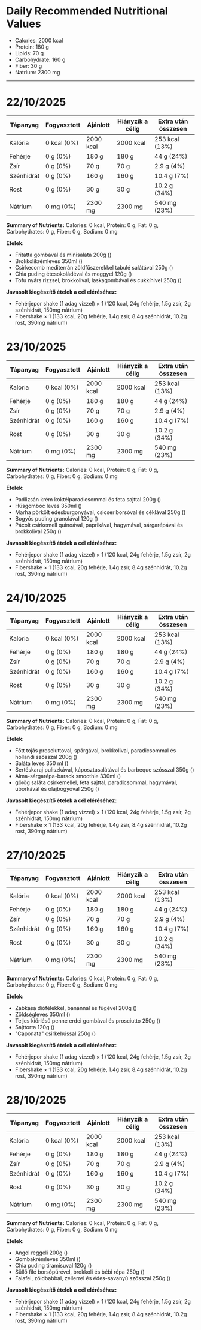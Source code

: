 # Daily Recommended Nutritional Values

- Calories: 2000 kcal
- Protein: 180 g
- Lipids: 70 g
- Carbohydrate: 160 g
- Fiber: 30 g
- Natrium: 2300 mg

---

# 22/10/2025

| Tápanyag      | Fogyasztott | Ajánlott | Hiányzik a célig | Extra után összesen |
|--------------|-------------|----------|------------------|---------------------|
| Kalória      | 0 kcal (0%) | 2000 kcal | 2000 kcal | 253 kcal (13%) |
| Fehérje      | 0 g (0%) | 180 g | 180 g | 44 g (24%) |
| Zsír         | 0 g (0%) | 70 g | 70 g | 2.9 g (4%) |
| Szénhidrát   | 0 g (0%) | 160 g | 160 g | 10.4 g (7%) |
| Rost         | 0 g (0%) | 30 g | 30 g | 10.2 g (34%) |
| Nátrium      | 0 mg (0%) | 2300 mg | 2300 mg | 540 mg (23%) |

**Summary of Nutrients:** Calories: 0 kcal, Protein: 0 g, Fat: 0 g, Carbohydrates: 0 g, Fiber: 0 g, Sodium: 0 mg


**Ételek:**
- Fritatta gombával és minisaláta 200g ()
- Brokkolikrémleves 350ml ()
- Csirkecomb mediterrán zöldfűszerekkel tabulé salátával 250g ()
- Chia puding étcsokoládéval és meggyel 120g ()
- Tofu nyárs rizzsel, brokkolival, laskagombával és cukkínivel 250g ()


**Javasolt kiegészítő ételek a cél eléréséhez:**
- Fehérjepor shake (1 adag vízzel) × 1 (120 kcal, 24g fehérje, 1.5g zsír, 2g szénhidrát, 150mg nátrium)
- Fibershake × 1 (133 kcal, 20g fehérje, 1.4g zsír, 8.4g szénhidrát, 10.2g rost, 390mg nátrium)

# 23/10/2025

| Tápanyag      | Fogyasztott | Ajánlott | Hiányzik a célig | Extra után összesen |
|--------------|-------------|----------|------------------|---------------------|
| Kalória      | 0 kcal (0%) | 2000 kcal | 2000 kcal | 253 kcal (13%) |
| Fehérje      | 0 g (0%) | 180 g | 180 g | 44 g (24%) |
| Zsír         | 0 g (0%) | 70 g | 70 g | 2.9 g (4%) |
| Szénhidrát   | 0 g (0%) | 160 g | 160 g | 10.4 g (7%) |
| Rost         | 0 g (0%) | 30 g | 30 g | 10.2 g (34%) |
| Nátrium      | 0 mg (0%) | 2300 mg | 2300 mg | 540 mg (23%) |

**Summary of Nutrients:** Calories: 0 kcal, Protein: 0 g, Fat: 0 g, Carbohydrates: 0 g, Fiber: 0 g, Sodium: 0 mg


**Ételek:**
- Padlizsán krém koktélparadicsommal és feta sajttal  200g ()
- Húsgombóc leves 350ml ()
- Marha pörkölt édesburgonyával, csicseriborsóval és céklával 250g ()
- Bogyós puding granolával 120g ()
- Pácolt csirkemell quinoával, paprikával, hagymával, sárgarépával és brokkolival 250g ()


**Javasolt kiegészítő ételek a cél eléréséhez:**
- Fehérjepor shake (1 adag vízzel) × 1 (120 kcal, 24g fehérje, 1.5g zsír, 2g szénhidrát, 150mg nátrium)
- Fibershake × 1 (133 kcal, 20g fehérje, 1.4g zsír, 8.4g szénhidrát, 10.2g rost, 390mg nátrium)

# 24/10/2025

| Tápanyag      | Fogyasztott | Ajánlott | Hiányzik a célig | Extra után összesen |
|--------------|-------------|----------|------------------|---------------------|
| Kalória      | 0 kcal (0%) | 2000 kcal | 2000 kcal | 253 kcal (13%) |
| Fehérje      | 0 g (0%) | 180 g | 180 g | 44 g (24%) |
| Zsír         | 0 g (0%) | 70 g | 70 g | 2.9 g (4%) |
| Szénhidrát   | 0 g (0%) | 160 g | 160 g | 10.4 g (7%) |
| Rost         | 0 g (0%) | 30 g | 30 g | 10.2 g (34%) |
| Nátrium      | 0 mg (0%) | 2300 mg | 2300 mg | 540 mg (23%) |

**Summary of Nutrients:** Calories: 0 kcal, Protein: 0 g, Fat: 0 g, Carbohydrates: 0 g, Fiber: 0 g, Sodium: 0 mg


**Ételek:**
- Főtt tojás prosciuttoval, spárgával, brokkolival, paradicsommal és hollandi szósszal 200g ()
- Saláta leves 350 ml ()
- Sertéskaraj puliszkával, káposztasalátával és barbeque szósszal  350g ()
- Alma-sárgarépa-barack smoothie 330ml ()
- görög saláta csirkemellel, feta sajttal, paradicsommal, hagymával, uborkával és olajbogyóval 250g ()


**Javasolt kiegészítő ételek a cél eléréséhez:**
- Fehérjepor shake (1 adag vízzel) × 1 (120 kcal, 24g fehérje, 1.5g zsír, 2g szénhidrát, 150mg nátrium)
- Fibershake × 1 (133 kcal, 20g fehérje, 1.4g zsír, 8.4g szénhidrát, 10.2g rost, 390mg nátrium)

# 27/10/2025

| Tápanyag      | Fogyasztott | Ajánlott | Hiányzik a célig | Extra után összesen |
|--------------|-------------|----------|------------------|---------------------|
| Kalória      | 0 kcal (0%) | 2000 kcal | 2000 kcal | 253 kcal (13%) |
| Fehérje      | 0 g (0%) | 180 g | 180 g | 44 g (24%) |
| Zsír         | 0 g (0%) | 70 g | 70 g | 2.9 g (4%) |
| Szénhidrát   | 0 g (0%) | 160 g | 160 g | 10.4 g (7%) |
| Rost         | 0 g (0%) | 30 g | 30 g | 10.2 g (34%) |
| Nátrium      | 0 mg (0%) | 2300 mg | 2300 mg | 540 mg (23%) |

**Summary of Nutrients:** Calories: 0 kcal, Protein: 0 g, Fat: 0 g, Carbohydrates: 0 g, Fiber: 0 g, Sodium: 0 mg


**Ételek:**
- Zabkása diófélékkel, banánnal és fügével 200g ()
- Zöldségleves 350ml ()
- Teljes kiőrlésű penne erdei gombával és prosciutto 250g ()
- Sajttorta 120g ()
- "Caponata" csirkehússal 250g ()


**Javasolt kiegészítő ételek a cél eléréséhez:**
- Fehérjepor shake (1 adag vízzel) × 1 (120 kcal, 24g fehérje, 1.5g zsír, 2g szénhidrát, 150mg nátrium)
- Fibershake × 1 (133 kcal, 20g fehérje, 1.4g zsír, 8.4g szénhidrát, 10.2g rost, 390mg nátrium)

# 28/10/2025

| Tápanyag      | Fogyasztott | Ajánlott | Hiányzik a célig | Extra után összesen |
|--------------|-------------|----------|------------------|---------------------|
| Kalória      | 0 kcal (0%) | 2000 kcal | 2000 kcal | 253 kcal (13%) |
| Fehérje      | 0 g (0%) | 180 g | 180 g | 44 g (24%) |
| Zsír         | 0 g (0%) | 70 g | 70 g | 2.9 g (4%) |
| Szénhidrát   | 0 g (0%) | 160 g | 160 g | 10.4 g (7%) |
| Rost         | 0 g (0%) | 30 g | 30 g | 10.2 g (34%) |
| Nátrium      | 0 mg (0%) | 2300 mg | 2300 mg | 540 mg (23%) |

**Summary of Nutrients:** Calories: 0 kcal, Protein: 0 g, Fat: 0 g, Carbohydrates: 0 g, Fiber: 0 g, Sodium: 0 mg


**Ételek:**
- Angol reggeli 200g ()
- Gombakrémleves 350ml ()
- Chia puding tiramisuval 120g ()
- Süllő filé borsópürével, brokkoli és bébi répa 250g ()
- Falafel, zöldbabbal, zellerrel és édes-savanyú szósszal 250g ()


**Javasolt kiegészítő ételek a cél eléréséhez:**
- Fehérjepor shake (1 adag vízzel) × 1 (120 kcal, 24g fehérje, 1.5g zsír, 2g szénhidrát, 150mg nátrium)
- Fibershake × 1 (133 kcal, 20g fehérje, 1.4g zsír, 8.4g szénhidrát, 10.2g rost, 390mg nátrium)

